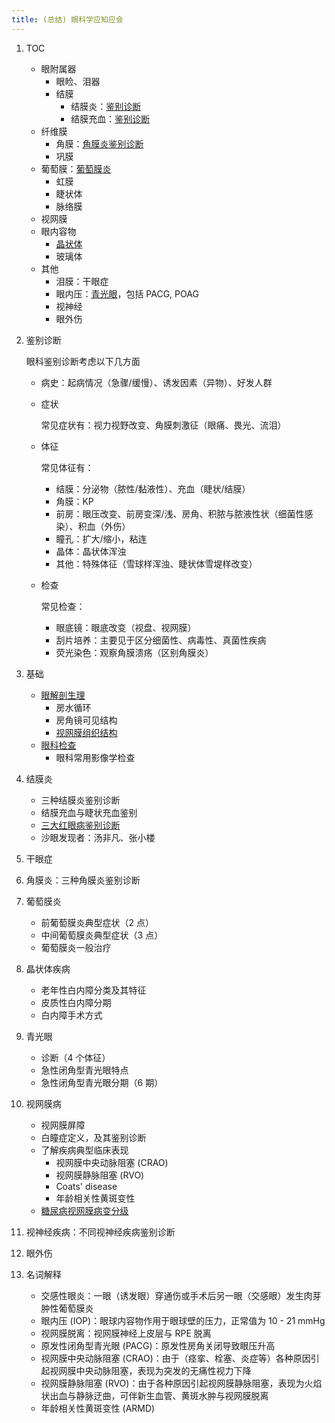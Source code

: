 ```yaml
---
title: (总结) 眼科学应知应会
---
```


1. TOC
    - 眼附属器
        - 眼睑、泪器
        - 结膜
            - 结膜炎：[鉴别诊断](./main.md#结膜疾病)
            - 结膜充血：[鉴别诊断](./main.md#结膜疾病)
    - 纤维膜
        - 角膜：[角膜炎鉴别诊断](./main.md#鉴别诊断)
        - 巩膜
    - 葡萄膜：[葡萄膜炎](./main.md#肉芽肿性葡萄膜炎)
        - 虹膜
        - 睫状体
        - 脉络膜
    - 视网膜
    - 眼内容物
        - [晶状体](./main.md#老年性白内障)
        - 玻璃体
    - 其他
        - 泪膜：干眼症
        - 眼内压：[青光眼](./main.md#青光眼)，包括 PACG, POAG
        - 视神经
        - 眼外伤

1. 鉴别诊断

   眼科鉴别诊断考虑以下几方面

   - 病史：起病情况（急骤/缓慢）、诱发因素（异物）、好发人群

   - 症状

     常见症状有：视力视野改变、角膜刺激征（眼痛、畏光、流泪）

   - 体征

     常见体征有：

     - 结膜：分泌物（脓性/黏液性）、充血（睫状/结膜）
     - 角膜：KP
     - 前房：眼压改变、前房变深/浅、房角、积脓与脓液性状（细菌性感染）、积血（外伤）
     - 瞳孔：扩大/缩小，粘连
     - 晶体：晶状体浑浊
     - 其他：特殊体征（雪球样浑浊、睫状体雪堤样改变）

   - 检查

     常见检查：

     - 眼底镜：眼底改变（视盘、视网膜）
     - 刮片培养：主要见于区分细菌性、病毒性、真菌性疾病
     - 荧光染色：观察角膜溃疡（区别角膜炎）

1. 基础
    - [眼解剖生理](./main.md#眼解剖生理)
        - 房水循环
        - 房角镜可见结构
        - [视网膜组织结构](./main.md#视网膜病)
    - [眼科检查](./main.md#眼科检查)
        - 眼科常用影像学检查

1. 结膜炎
    - 三种结膜炎鉴别诊断
    - 结膜充血与睫状充血鉴别
    - [三大红眼病鉴别诊断](./main.md#细菌性结膜炎（红眼病）)
    - 沙眼发现者：汤非凡、张小楼

1. 干眼症

1. 角膜炎：三种角膜炎鉴别诊断

1. 葡萄膜炎
    - 前葡萄膜炎典型症状（2 点）
    - 中间葡萄膜炎典型症状（3 点）
    - 葡萄膜炎一般治疗

1. 晶状体疾病
    - 老年性白内障分类及其特征
    - 皮质性白内障分期
    - 白内障手术方式

1. 青光眼
    - 诊断（4 个体征）
    - 急性闭角型青光眼特点
    - 急性闭角型青光眼分期（6 期）

1. 视网膜病
    - 视网膜屏障
    - 白瞳症定义，及其鉴别诊断
    - 了解疾病典型临床表现
        - 视网膜中央动脉阻塞 (CRAO)
        - 视网膜静脉阻塞 (RVO)
        - Coats' disease
        - 年龄相关性黄斑变性
    - [糖尿病视网膜病变分级](./main.md#糖尿病视网膜病变_DR)

1. 视神经疾病：不同视神经疾病鉴别诊断

1. 眼外伤

1. 名词解释
    - 交感性眼炎：一眼（诱发眼）穿通伤或手术后另一眼（交感眼）发生肉芽肿性葡萄膜炎
    - 眼内压 (IOP)：眼球内容物作用于眼球壁的压力，正常值为 10 - 21 mmHg
    - 视网膜脱离：视网膜神经上皮层与 RPE 脱离
    - 原发性闭角型青光眼 (PACG)：原发性房角关闭导致眼压升高
    - 视网膜中央动脉阻塞 (CRAO)：由于（痉挛、栓塞、炎症等）各种原因引起视网膜中央动脉阻塞，表现为突发的无痛性视力下降
    - 视网膜静脉阻塞 (RVO)：由于各种原因引起视网膜静脉阻塞，表现为火焰状出血与静脉迂曲，可伴新生血管、黄斑水肿与视网膜脱离
    - 年龄相关性黄斑变性 (ARMD)
